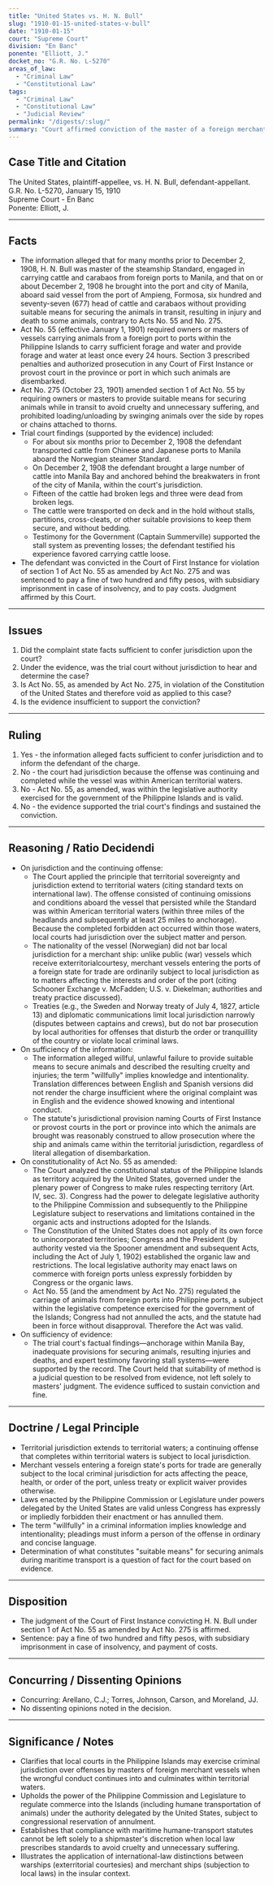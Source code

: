 ```yaml
---
title: "United States vs. H. N. Bull"
slug: "1910-01-15-united-states-v-bull"
date: "1910-01-15"
court: "Supreme Court"
division: "En Banc"
ponente: "Elliott, J."
docket_no: "G.R. No. L-5270"
areas_of_law:
  - "Criminal Law"
  - "Constitutional Law"
tags:
  - "Criminal Law"
  - "Constitutional Law"
  - "Judicial Review"
permalink: "/digests/:slug/"
summary: "Court affirmed conviction of the master of a foreign merchant vessel for violating Act No. 55, as amended by Act No. 275, holding territorial jurisdiction attached while the vessel was within American waters and that the Philippine legislative authority validly enacted the statute."
---
```


## Case Title and Citation
The United States, plaintiff-appellee, vs. H. N. Bull, defendant-appellant.  
G.R. No. L-5270, January 15, 1910  
Supreme Court - En Banc  
Ponente: Elliott, J.

---

## Facts
- The information alleged that for many months prior to December 2, 1908, H. N. Bull was master of the steamship Standard, engaged in carrying cattle and carabaos from foreign ports to Manila, and that on or about December 2, 1908 he brought into the port and city of Manila, aboard said vessel from the port of Ampieng, Formosa, six hundred and seventy-seven (677) head of cattle and carabaos without providing suitable means for securing the animals in transit, resulting in injury and death to some animals, contrary to Acts No. 55 and No. 275.
- Act No. 55 (effective January 1, 1901) required owners or masters of vessels carrying animals from a foreign port to ports within the Philippine Islands to carry sufficient forage and water and provide forage and water at least once every 24 hours. Section 3 prescribed penalties and authorized prosecution in any Court of First Instance or provost court in the province or port in which such animals are disembarked.
- Act No. 275 (October 23, 1901) amended section 1 of Act No. 55 by requiring owners or masters to provide suitable means for securing animals while in transit to avoid cruelty and unnecessary suffering, and prohibited loading/unloading by swinging animals over the side by ropes or chains attached to thorns.
- Trial court findings (supported by the evidence) included:
  - For about six months prior to December 2, 1908 the defendant transported cattle from Chinese and Japanese ports to Manila aboard the Norwegian steamer Standard.
  - On December 2, 1908 the defendant brought a large number of cattle into Manila Bay and anchored behind the breakwaters in front of the city of Manila, within the court's jurisdiction.
  - Fifteen of the cattle had broken legs and three were dead from broken legs.
  - The cattle were transported on deck and in the hold without stalls, partitions, cross-cleats, or other suitable provisions to keep them secure, and without bedding.
  - Testimony for the Government (Captain Summerville) supported the stall system as preventing losses; the defendant testified his experience favored carrying cattle loose.
- The defendant was convicted in the Court of First Instance for violation of section 1 of Act No. 55 as amended by Act No. 275 and was sentenced to pay a fine of two hundred and fifty pesos, with subsidiary imprisonment in case of insolvency, and to pay costs. Judgment affirmed by this Court.

---

## Issues
1. Did the complaint state facts sufficient to confer jurisdiction upon the court?  
2. Under the evidence, was the trial court without jurisdiction to hear and determine the case?  
3. Is Act No. 55, as amended by Act No. 275, in violation of the Constitution of the United States and therefore void as applied to this case?  
4. Is the evidence insufficient to support the conviction?

---

## Ruling
1. Yes - the information alleged facts sufficient to confer jurisdiction and to inform the defendant of the charge.  
2. No - the court had jurisdiction because the offense was continuing and completed while the vessel was within American territorial waters.  
3. No - Act No. 55, as amended, was within the legislative authority exercised for the government of the Philippine Islands and is valid.  
4. No - the evidence supported the trial court's findings and sustained the conviction.

---

## Reasoning / Ratio Decidendi
- On jurisdiction and the continuing offense:
  - The Court applied the principle that territorial sovereignty and jurisdiction extend to territorial waters (citing standard texts on international law). The offense consisted of continuing omissions and conditions aboard the vessel that persisted while the Standard was within American territorial waters (within three miles of the headlands and subsequently at least 25 miles to anchorage). Because the completed forbidden act occurred within those waters, local courts had jurisdiction over the subject matter and person.
  - The nationality of the vessel (Norwegian) did not bar local jurisdiction for a merchant ship: unlike public (war) vessels which receive exterritorialcourtesy, merchant vessels entering the ports of a foreign state for trade are ordinarily subject to local jurisdiction as to matters affecting the interests and order of the port (citing Schooner Exchange v. McFadden; U.S. v. Diekelman; authorities and treaty practice discussed).
  - Treaties (e.g., the Sweden and Norway treaty of July 4, 1827, article 13) and diplomatic communications limit local jurisdiction narrowly (disputes between captains and crews), but do not bar prosecution by local authorities for offenses that disturb the order or tranquillity of the country or violate local criminal laws.
- On sufficiency of the information:
  - The information alleged willful, unlawful failure to provide suitable means to secure animals and described the resulting cruelty and injuries; the term "willfully" implies knowledge and intentionality. Translation differences between English and Spanish versions did not render the charge insufficient where the original complaint was in English and the evidence showed knowing and intentional conduct.
  - The statute's jurisdictional provision naming Courts of First Instance or provost courts in the port or province into which the animals are brought was reasonably construed to allow prosecution where the ship and animals came within the territorial jurisdiction, regardless of literal allegation of disembarkation.
- On constitutionality of Act No. 55 as amended:
  - The Court analyzed the constitutional status of the Philippine Islands as territory acquired by the United States, governed under the plenary power of Congress to make rules respecting territory (Art. IV, sec. 3). Congress had the power to delegate legislative authority to the Philippine Commission and subsequently to the Philippine Legislature subject to reservations and limitations contained in the organic acts and instructions adopted for the Islands.
  - The Constitution of the United States does not apply of its own force to unincorporated territories; Congress and the President (by authority vested via the Spooner amendment and subsequent Acts, including the Act of July 1, 1902) established the organic law and restrictions. The local legislative authority may enact laws on commerce with foreign ports unless expressly forbidden by Congress or the organic laws.
  - Act No. 55 (and the amendment by Act No. 275) regulated the carriage of animals from foreign ports into Philippine ports, a subject within the legislative competence exercised for the government of the Islands; Congress had not annulled the acts, and the statute had been in force without disapproval. Therefore the Act was valid.
- On sufficiency of evidence:
  - The trial court's factual findings—anchorage within Manila Bay, inadequate provisions for securing animals, resulting injuries and deaths, and expert testimony favoring stall systems—were supported by the record. The Court held that suitability of method is a judicial question to be resolved from evidence, not left solely to masters' judgment. The evidence sufficed to sustain conviction and fine.

---

## Doctrine / Legal Principle
- Territorial jurisdiction extends to territorial waters; a continuing offense that completes within territorial waters is subject to local jurisdiction.  
- Merchant vessels entering a foreign state's ports for trade are generally subject to the local criminal jurisdiction for acts affecting the peace, health, or order of the port, unless treaty or explicit waiver provides otherwise.  
- Laws enacted by the Philippine Commission or Legislature under powers delegated by the United States are valid unless Congress has expressly or impliedly forbidden their enactment or has annulled them.  
- The term "willfully" in a criminal information implies knowledge and intentionality; pleadings must inform a person of the offense in ordinary and concise language.  
- Determination of what constitutes "suitable means" for securing animals during maritime transport is a question of fact for the court based on evidence.

---

## Disposition
- The judgment of the Court of First Instance convicting H. N. Bull under section 1 of Act No. 55 as amended by Act No. 275 is affirmed.  
- Sentence: pay a fine of two hundred and fifty pesos, with subsidiary imprisonment in case of insolvency, and payment of costs.

---

## Concurring / Dissenting Opinions
- Concurring: Arellano, C.J.; Torres, Johnson, Carson, and Moreland, JJ.  
- No dissenting opinions noted in the decision.

---

## Significance / Notes
- Clarifies that local courts in the Philippine Islands may exercise criminal jurisdiction over offenses by masters of foreign merchant vessels when the wrongful conduct continues into and culminates within territorial waters.  
- Upholds the power of the Philippine Commission and Legislature to regulate commerce into the Islands (including humane transportation of animals) under the authority delegated by the United States, subject to congressional reservation of annulment.  
- Establishes that compliance with maritime humane-transport statutes cannot be left solely to a shipmaster's discretion when local law prescribes standards to avoid cruelty and unnecessary suffering.  
- Illustrates the application of international-law distinctions between warships (exterritorial courtesies) and merchant ships (subjection to local laws) in the insular context.